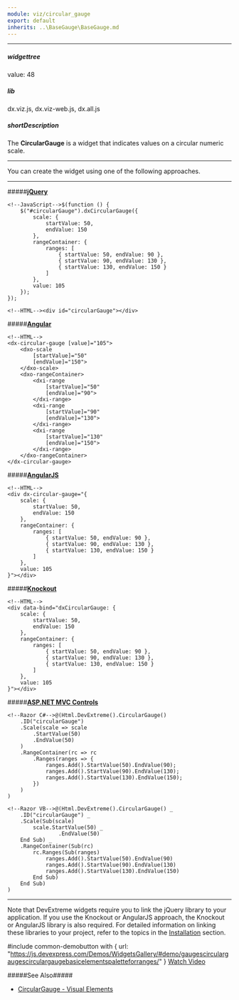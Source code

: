 ```yaml
---
module: viz/circular_gauge
export: default
inherits: ..\BaseGauge\BaseGauge.md
---
```

---
##### widgettree
value: 48

##### lib
dx.viz.js, dx.viz-web.js, dx.all.js

##### shortDescription
The **CircularGauge** is a widget that indicates values on a circular numeric scale.

---
You can create the widget using one of the following approaches.

---
#####[**jQuery**](/concepts/00%20Getting%20Started/10%20Widget%20Basics%20-%20jQuery/01%20Create%20and%20Configure%20a%20Widget.md '/Documentation/Guide/Getting_Started/Widget_Basics_-_jQuery/Create_and_Configure_a_Widget/')  

    <!--JavaScript-->$(function () {
        $("#circularGauge").dxCircularGauge({
            scale: {
                startValue: 50,
                endValue: 150
            },    
            rangeContainer: {
                ranges: [
                    { startValue: 50, endValue: 90 },
                    { startValue: 90, endValue: 130 },
                    { startValue: 130, endValue: 150 }
                ]
            },
            value: 105
        });
    });

    <!--HTML--><div id="circularGauge"></div>

#####[**Angular**](/concepts/00%20Getting%20Started/15%20Widget%20Basics%20-%20Angular/01%20Create%20and%20Configure%20a%20Widget.md '/Documentation/Guide/Getting_Started/Widget_Basics_-_Angular/Create_and_Configure_a_Widget/')  

    <!--HTML-->
    <dx-circular-gauge [value]="105">
        <dxo-scale
            [startValue]="50"
            [endValue]="150">
        </dxo-scale>
        <dxo-rangeContainer>
            <dxi-range 
                [startValue]="50"
                [endValue]="90">
            </dxi-range>
            <dxi-range 
                [startValue]="90"
                [endValue]="130">
            </dxi-range>
            <dxi-range 
                [startValue]="130"
                [endValue]="150">
            </dxi-range>
        </dxo-rangeContainer>
    </dx-circular-gauge>

#####[**AngularJS**](/concepts/00%20Getting%20Started/20%20Widget%20Basics%20-%20AngularJS/01%20Create%20and%20Configure%20a%20Widget.md '/Documentation/Guide/Getting_Started/Widget_Basics_-_AngularJS/Create_and_Configure_a_Widget/')  

    <!--HTML-->
    <div dx-circular-gauge="{
        scale: {
            startValue: 50,
            endValue: 150
        },    
        rangeContainer: {
            ranges: [
                { startValue: 50, endValue: 90 },
                { startValue: 90, endValue: 130 },
                { startValue: 130, endValue: 150 }
            ]
        },
        value: 105
    }"></div>

#####[**Knockout**](/concepts/00%20Getting%20Started/25%20Widget%20Basics%20-%20Knockout/01%20Create%20and%20Configure%20a%20Widget.md '/Documentation/Guide/Getting_Started/Widget_Basics_-_Knockout/Create_and_Configure_a_Widget/')  

    <!--HTML-->
    <div data-bind="dxCircularGauge: {
        scale: {
            startValue: 50,
            endValue: 150
        },    
        rangeContainer: {
            ranges: [
                { startValue: 50, endValue: 90 },
                { startValue: 90, endValue: 130 },
                { startValue: 130, endValue: 150 }
            ]
        },
        value: 105
    }"></div>

#####[**ASP.NET MVC Controls**](/concepts/35%20ASP.NET%20MVC%20Controls/20%20Fundamentals/05%20Creating%20a%20Widget.md '/Documentation/Guide/ASP.NET_MVC_Controls/Fundamentals/#Creating_a_Widget')
    
    <!--Razor C#-->@(Html.DevExtreme().CircularGauge()
        .ID("circularGauge")
        .Scale(scale => scale
            .StartValue(50)
            .EndValue(50)
        )
        .RangeContainer(rc => rc
            .Ranges(ranges => {
                ranges.Add().StartValue(50).EndValue(90);
                ranges.Add().StartValue(90).EndValue(130);
                ranges.Add().StartValue(130).EndValue(150);
            })
        )
    )

    <!--Razor VB-->@(Html.DevExtreme().CircularGauge() _
        .ID("circularGauge") _
        .Scale(Sub(scale)
            scale.StartValue(50) _
                    .EndValue(50)
        End Sub) _
        .RangeContainer(Sub(rc)
            rc.Ranges(Sub(ranges)
                ranges.Add().StartValue(50).EndValue(90)
                ranges.Add().StartValue(90).EndValue(130)
                ranges.Add().StartValue(130).EndValue(150)
            End Sub)
        End Sub)
    )

---

Note that DevExtreme widgets require you to link the jQuery library to your application. If you use the Knockout or AngularJS approach, the Knockout or AngularJS library is also required. For detailed information on linking these libraries to your project, refer to the topics in the [Installation](/concepts/00%20Getting%20Started/01%20Installation/01%20Local%20Scripts.md '/Documentation/Guide/Getting_Started/Installation/Local_Scripts/') section.

#include common-demobutton with {
    url: "https://js.devexpress.com/Demos/WidgetsGallery/#demo/gaugescirculargaugescirculargaugebasicelementspaletteforranges/"
}
<a href="http://www.youtube.com/watch?v=8rIBaB2RKvE&index=19&list=PL8h4jt35t1wjGvgflbHEH_e3b23AA30-z" class="button orange small fix-width-155" target="_blank">Watch Video</a>

#####See Also#####
- [CircularGauge - Visual Elements](/concepts/05%20Widgets/CircularGauge/10%20Visual%20Elements '/Documentation/Guide/Widgets/CircularGauge/Visual_Elements/')